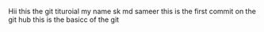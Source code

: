 Hii this the git tituroial
my name sk md sameer 
this is the first commit on the git hub
this is the basicc of the git
